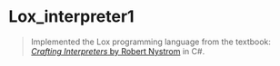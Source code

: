 # Lox_interpreter1
>Implemented the Lox programming language from the textbook: [*Crafting Interpreters* by Robert Nystrom](https://craftinginterpreters.com/) in C#.
